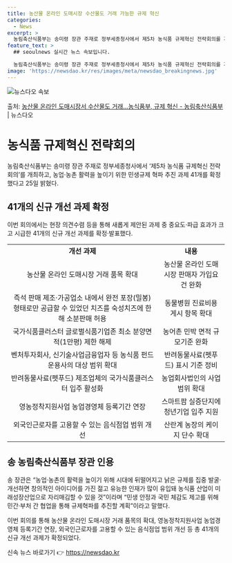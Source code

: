 ```yaml
---
title: 농산물 온라인 도매시장 수산물도 거래 가능한 규제 혁신
categories:
  - News
excerpt: >
  농림축산식품부는 송미령 장관 주재로 정부세종청사에서 제5차 농식품 규제혁신 전략회의를 개최하고, 농업농촌 활…
feature_text: >
  ## seoulnews 실시간 뉴스 속보입니다.

  농림축산식품부는 송미령 장관 주재로 정부세종청사에서 제5차 농식품 규제혁신 전략회의를 개최하고, 농업농촌 활…
image: 'https://newsdao.kr/res/images/meta/newsdao_breakingnews.jpg'
---
```


![뉴스다오 속보](https://newsdao.kr/res/images/meta/newsdao_breakingnews.jpg)

<p>출처: <a href="https://newsdao.kr/3674" rel="dofollow">농산물 온라인 도매시장서 수산물도 거래…농식품부, 규제 혁신 - 농림축산식품부</a> | 뉴스다오</p>

<h1>농식품 규제혁신 전략회의</h1>
<p data-ke-size="size16">농림축산식품부는 송미령 장관 주재로 정부세종청사에서 ‘제5차 농식품 규제혁신 전략회의’를 개최하고, 농업·농촌 활력을 높이기 위한 민생규제 혁파 추진 과제 41개를 확정했다고 25일 밝혔다.</p>

<h2>41개의 신규 개선 과제 확정</h2>
<p data-ke-size="size16">이번 회의에서는 현장 의견수렴 등을 통해 새롭게 제안된 과제 중 중요도·파급 효과가 크고 시급한 41개의 신규 개선 과제를 확정·발표했다.</p>

<table>
	<tr>
		<td style="text-align: center; height: 17px;"><b>개선 과제</b></td>
		<td style="text-align: center; height: 17px;"><b>내용</b></td>
	</tr>
	<tr>
		<td style="text-align: center; height: 17px;">농산물 온라인 도매시장 거래 품목 확대</td>
		<td style="text-align: center; height: 17px;">농산물 온라인 도매시장 판매자 가입요건 완화</td>
	</tr>
	<tr>
		<td style="text-align: center; height: 17px;">즉석 판매 제조·가공업소 내에서 완전 포장(밀봉) 형태로만 공급할 수 있었던 치즈를 숙성치즈에 한해 소분판매 허용</td>
		<td style="text-align: center; height: 17px;">동물병원 진료비용 게시 항목 확대</td>
	</tr>
	<tr>
		<td style="text-align: center; height: 17px;">국가식품클러스터 글로벌식품기업존 최소 분양면적(1만평) 제한 해제</td>
		<td style="text-align: center; height: 17px;">농어촌 민박 면적 규모기준 완화</td>
	</tr>
	<tr>
		<td style="text-align: center; height: 17px;">벤처투자회사, 신기술사업금융업자 등 농식품 펀드 운용사의 대상 범위 확대</td>
		<td style="text-align: center; height: 17px;">반려동물사료(펫푸드) 표시 기준 정비</td>
	</tr>
	<tr>
		<td style="text-align: center; height: 17px;">반려동물사료(펫푸드) 제조업체의 국가식품클러스터 입주 활성화</td>
		<td style="text-align: center; height: 17px;">농업회사법인의 사업 범위 확대</td>
	</tr>
	<tr>
		<td style="text-align: center; height: 17px;">영농정착지원사업 농업경영체 등록기간 연장</td>
		<td style="text-align: center; height: 17px;">스마트팜 실증단지에 청년기업 입주 지원</td>
	</tr>
	<tr>
		<td style="text-align: center; height: 17px;">외국인근로자를 고용할 수 있는 음식점업 범위 개선</td>
		<td style="text-align: center; height: 17px;">산란계 농장의 케이지 단수 확대</td>
	</tr>
</table>

<h2>송 농림축산식품부 장관 인용</h2>
<p data-ke-size="size16">송 장관은 “농업·농촌의 활력을 높이기 위해 시대에 뒤떨어지고 낡은 규제를 집중 발굴·개선하면 창의적인 아이디어를 가진 젊고 유능한 인재가 많이 유입돼 농식품 산업이 미래성장산업으로 자리매김할 수 있을 것”이라며 “민생 안정과 국민 체감도 제고를 위해 민간·부처 간 협업을 통해 규제혁파를 추진할 계획”이라고 말했다.</p>

<p data-ke-size="size16">이번 회의를 통해 농산물 온라인 도매시장 거래 품목의 확대, 영농정착지원사업 농업경영체 등록기간 연장, 외국인근로자를 고용할 수 있는 음식점업 범위 개선 등 총 41개의 신규 개선 과제가 확정되었다.</p> 

신속 뉴스 바로가기 👉 <a href="https://newsdao.kr" rel="dofollow">https://newsdao.kr</a>


